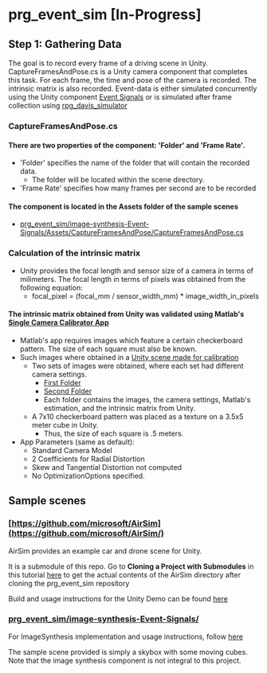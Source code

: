 # prg_event_sim [In-Progress]

## Step 1: Gathering Data
The goal is to record every frame of a driving scene in Unity. CaptureFramesAndPose.cs is a Unity camera component that completes this task. For each frame, the time and pose of the camera is recorded. The intrinsic matrix is also recorded. Event-data is either simulated concurrently using the Unity component [Event Signals](/image-synthesis-Event-Signals/Assets/EventSignals) or is simulated after frame collection using [rpg_davis_simulator](https://github.com/uzh-rpg/rpg_davis_simulator)

### CaptureFramesAndPose.cs 
#### There are two properties of the component: 'Folder' and 'Frame Rate'.
  * 'Folder' specifies the name of the folder that will contain the recorded data.
    * The folder will be located within the scene directory.
  * 'Frame Rate' specifies how many frames per second are to be recorded

#### The component is located in the Assets folder of the sample scenes
  * [prg_event_sim/image-synthesis-Event-Signals/Assets/CaptureFramesAndPose/CaptureFramesAndPose.cs](/image-synthesis-Event-Signals/Assets/CaptureFramesAndPose/CaptureFramesAndPose.cs)
  
### Calculation of the intrinsic matrix
 * Unity provides the focal length and sensor size of a camera in terms of milimeters. The focal length in terms of pixels was obtained from the following equation:
   * focal_pixel = (focal_mm / sensor_width_mm) * image_width_in_pixels

#### The intrinsic matrix obtained from Unity was validated using Matlab's [Single Camera Calibrator App](https://www.mathworks.com/help/vision/ug/single-camera-calibrator-app.html)
  * Matlab's app requires images which feature a certain checkerboard pattern. The size of each square must also be known.
  * Such images where obtained in a [Unity scene made for calibration](/calibration%20scene)
    * Two sets of images were obtained, where each set had different camera settings.
      * [First Folder](/calibration%20scene/CalibrationImages1)
      * [Second Folder](/calibration%20scene/CalibrationImages2)
      * Each folder contains the images, the camera settings, Matlab's estimation, and the intrinsic matrix from Unity.
    * A 7x10 checkerboard pattern was placed as a texture on a 3.5x5 meter cube in Unity. 
      * Thus, the size of each square is .5 meters.
  * App Parameters (same as default):
    * Standard Camera Model
    * 2 Coefficients for Radial Distortion
    * Skew and Tangential Distortion not computed
    * No OptimizationOptions specified.

## Sample scenes
### [https://github.com/microsoft/AirSim](https://github.com/microsoft/AirSim/)

AirSim provides an example car and drone scene for Unity.

It is a submodule of this repo. Go to **Cloning a Project with Submodules** in this tutorial [here](https://git-scm.com/book/en/v2/Git-Tools-Submodules) to get the actual contents of the AirSim directory after cloning the prg_event_sim repository

Build and usage instructions for the Unity Demo can be found [here](https://github.com/microsoft/AirSim/tree/master/Unity)


### [prg_event_sim/image-synthesis-Event-Signals/](https://github.com/prgumd/prg_event_sim/tree/master/image-synthesis-Event-Signals)
For ImageSynthesis implementation and usage instructions, follow [here](https://bitbucket.org/Unity-Technologies/ml-imagesynthesis/src/master/)

The sample scene provided is simply a skybox with some moving cubes. Note that the image synthesis component is not integral to this project.
